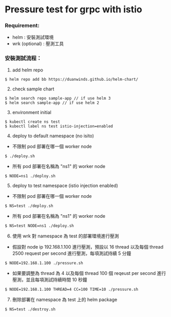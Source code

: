 # Pressure test for grpc with istio

### Requirement:
* helm : 安裝測試環境
* wrk (optional) : 壓測工具

### 安裝測試流程：

1. add helm repo
```
$ helm repo add bb https://duanwinds.github.io/helm-chart/
```

2. check sample chart
```
$ helm search repo sample-app // if use helm 3
$ helm search sample-app // if use helm 2
```

3. environment initial
```
$ kubectl create ns test
$ kubectl label ns test istio-injection=enabled
```

4. deploy to default namespace (no isito)

* 不限制 pod 部署在哪一個 worker node
```
$ ./deploy.sh
```
* 所有 pod 部署在名稱為 "ns1" 的 worker node
```
$ NODE=ns1 ./deploy.sh
```

5. deploy to test namespace (istio injection enabled)

* 不限制 pod 部署在哪一個 worker node
```
$ NS=test ./deploy.sh
```
* 所有 pod 部署在名稱為 "ns1" 的 worker node
```
$ NS=test NODE=ns1 ./deploy.sh
```

6. 使用 wrk 對 namespace 為 test 的部署環境進行壓測

* 假設對 node ip 192.168.1.100 進行壓測，預設以 16 thread 以及每個 thread 2500 request per second 進行壓測，每項測試持續 5 分鐘
```
$ NODE=192.168.1.100 ./pressure.sh
```
* 如果要調整為 thread 為 4 以及每個 thread 100 個 reqeust per second 進行壓測，並且每項測試持續時間 10 秒鐘
```
$ NODE=192.168.1.100 THREAD=4 CC=100 TIME=10 ./pressure.sh
```

7. 刪除部署在 namespace 為 test 上的 helm package
```
$ NS=test ./destroy.sh
```
